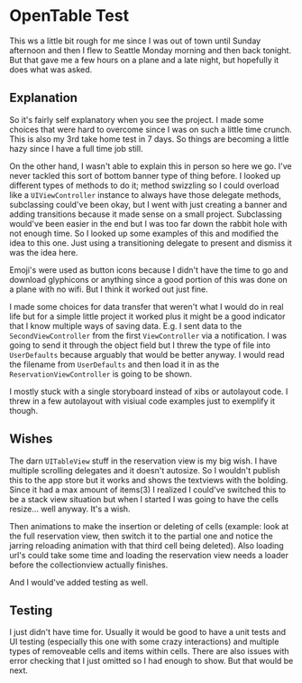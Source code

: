 # OpenTable Test
This ws a little bit rough for me since I was out of town until Sunday afternoon and then I flew to Seattle Monday morning and then back tonight. But that gave me a few hours on a plane and a late night, but hopefully it does what was asked. 

## Explanation
So it's fairly self explanatory when you see the project. I made some choices that were hard to overcome since I was on such a little time crunch. This is also my 3rd take home test in 7 days. So things are becoming a little hazy since I have a full time job still. 

On the other hand, I wasn't able to explain this in person so here we go. I've never tackled this sort of bottom banner type of thing before. I looked up different types of methods to do it; method swizzling so I could overload like a `UIViewController` instance to always have those delegate methods, subclassing could've been okay, but I went with just creating a banner and adding transitions because it made sense on a small project. Subclassing would've been easier in the end but I was too far down the rabbit hole with not enough time. So I looked up some examples of this and modified the idea to this one. Just using a transitioning delegate to present and dismiss it was the idea here. 

Emoji's were used as button icons because I didn't have the time to go and download glyphicons or anything since a good portion of this was done on a plane with no wifi. But I think it worked out just fine. 

I made some choices for data transfer that weren't what I would do in real life but for a simple little project it worked plus it might be a good indicator that I know multiple ways of saving data. E.g. I sent data to the `SecondViewController` from the first `ViewController` via a notification. I was going to send it through the object field but I threw the type of file into `UserDefaults` because arguably that would be better anyway. I would read the filename from `UserDefaults` and then load it in as the `ReservationViewController` is going to be shown. 

I mostly stuck with a single storyboard instead of xibs or autolayout code. I threw in a few autolayout with visiual code examples just to exemplify it though. 

## Wishes
The darn `UITableView` stuff in the reservation view is my big wish. I have multiple scrolling delegates and it doesn't autosize. So I wouldn't publish this to the app store but it works and shows the textviews with the bolding. Since it had a max amount of items(3) I realized I could've switched this to be a stack view situation but when I started I was going to have the cells resize... well anyway. It's a wish. 

Then animations to make the insertion or deleting of cells (example: look at the full reservation view, then switch it to the partial one and notice the jarring reloading animation with that third cell being deleted). Also loading url's could take some time and loading the reservation view needs a loader before the collectionview actually finishes. 

And I would've added testing as well.

## Testing
 I just didn't have time for. Usually it would be good to have a unit tests and UI testing (especially this one with some crazy interactions) and multiple types of removeable cells and items within cells. There are also issues with error checking that I just omitted so I had enough to show. But that would be next. 
